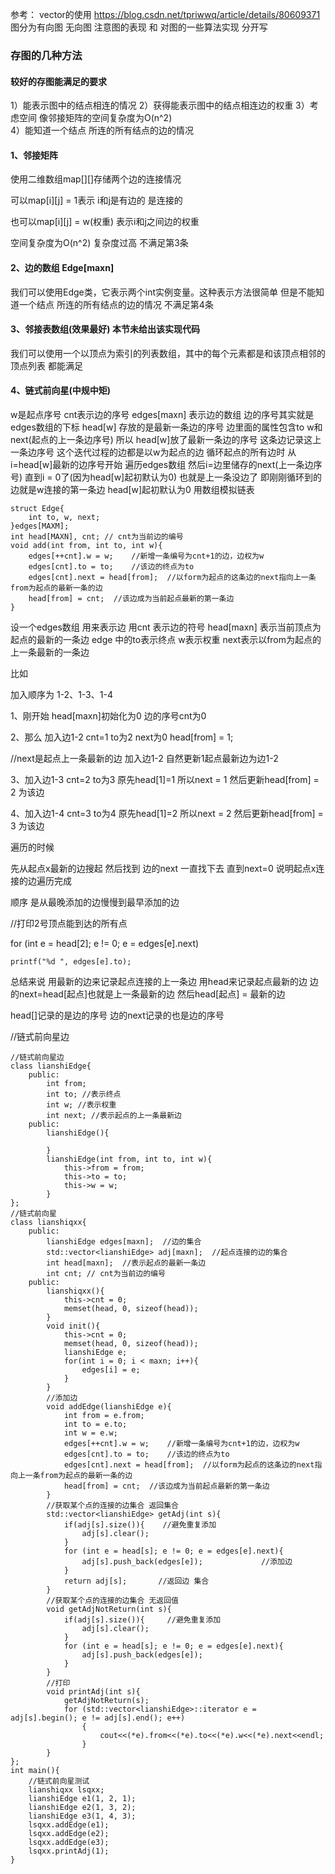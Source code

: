 参考：
vector的使用 <https://blog.csdn.net/tpriwwq/article/details/80609371>
图分为有向图 无向图
注意图的表现 和 对图的一些算法实现 分开写

### 存图的几种方法

#### 较好的存图能满足的要求

1）能表示图中的结点相连的情况
2）获得能表示图中的结点相连边的权重
3）考虑空间  像邻接矩阵的空间复杂度为O(n^2)  
4）能知道一个结点 所连的所有结点的边的情况

#### 1、邻接矩阵

使用二维数组map[][]存储两个边的连接情况

可以map[i][j]  = 1表示 i和j是有边的 是连接的 

也可以map[i][j] = w(权重) 表示i和j之间边的权重

空间复杂度为O(n^2) 复杂度过高 不满足第3条

#### 2、边的数组 Edge[maxn]

我们可以使用Edge类，它表示两个int实例变量。这种表示方法很简单
但是不能知道一个结点 所连的所有结点的边的情况  不满足第4条

#### 3、邻接表数组(效果最好)  本节未给出该实现代码

我们可以使用一个以顶点为索引的列表数组，其中的每个元素都是和该顶点相邻的顶点列表
都能满足

#### 4、链式前向星(中规中矩)

w是起点序号 cnt表示边的序号     edges[maxn] 表示边的数组  边的序号其实就是edges数组的下标
head[w] 存放的是最新一条边的序号   边里面的属性包含to w和next(起点的上一条边序号)
所以 head[w]放了最新一条边的序号 这条边记录这上一条边序号  这个迭代过程的边都是以w为起点的边
循环起点的所有边时
从i=head[w]最新的边序号开始 遍历edges数组 然后i=边里储存的next(上一条边序号) 直到i = 0了(因为head[w]起初默认为0) 也就是上一条没边了 即刚刚循环到的边就是w连接的第一条边
head[w]起初默认为0
用数组模拟链表

```
struct Edge{
    int to, w, next;
}edges[MAXM];
int head[MAXN], cnt; // cnt为当前边的编号
void add(int from, int to, int w){
    edges[++cnt].w = w;    //新增一条编号为cnt+1的边，边权为w
    edges[cnt].to = to;    //该边的终点为to
    edges[cnt].next = head[from];  //以form为起点的这条边的next指向上一条from为起点的最新一条的边
    head[from] = cnt;  //该边成为当前起点最新的第一条边
}
```

设一个edges数组 用来表示边    用cnt 表示边的符号
head[maxn] 表示当前顶点为起点的最新的一条边
edge 中的to表示终点 w表示权重 next表示以from为起点的上一条最新的一条边

比如 

加入顺序为 1-2、1-3、1-4

1、刚开始 head[maxn]初始化为0     边的序号cnt为0

2、那么 加入边1-2    cnt=1  to为2  next为0  head[from] = 1;             

//next是起点上一条最新的边   加入边1-2 自然更新1起点最新边为边1-2

3、加入边1-3 cnt=2   to为3  原先head[1]=1 所以next = 1    然后更新head[from] = 2 为该边

4、加入边1-4 cnt=3   to为4  原先head[1]=2 所以next = 2    然后更新head[from] = 3 为该边

遍历的时候

先从起点x最新的边搜起  然后找到 边的next 一直找下去 直到next=0 说明起点x连接的边遍历完成

顺序 是从最晚添加的边慢慢到最早添加的边

//打印2号顶点能到达的所有点

for (int e = head[2]; e != 0; e = edges[e].next)

    printf("%d ", edges[e].to);

总结来说  用最新的边来记录起点连接的上一条边  用head来记录起点最新的边  边的next=head[起点]也就是上一条最新的边            然后head[起点] = 最新的边

head[]记录的是边的序号 边的next记录的也是边的序号

//链式前向星边

~~~
//链式前向星边
class lianshiEdge{
    public:
        int from;
        int to; //表示终点
        int w; //表示权重
        int next; //表示起点的上一条最新边
    public:
        lianshiEdge(){
            
        }    
        lianshiEdge(int from, int to, int w){
            this->from = from;
            this->to = to;
            this->w = w;
        }
};
//链式前向星
class lianshiqxx{
    public:
        lianshiEdge edges[maxn];  //边的集合
        std::vector<lianshiEdge> adj[maxn];  //起点连接的边的集合
        int head[maxn];  //表示起点的最新一条边
        int cnt; // cnt为当前边的编号
    public:    
        lianshiqxx(){
            this->cnt = 0;
            memset(head, 0, sizeof(head));
        }
        void init(){
            this->cnt = 0;
            memset(head, 0, sizeof(head));
            lianshiEdge e;
            for(int i = 0; i < maxn; i++){
                edges[i] = e;
            }
        }
        //添加边
        void addEdge(lianshiEdge e){
            int from = e.from;
            int to = e.to;
            int w = e.w;
            edges[++cnt].w = w;    //新增一条编号为cnt+1的边，边权为w
            edges[cnt].to = to;    //该边的终点为to
            edges[cnt].next = head[from];  //以form为起点的这条边的next指向上一条from为起点的最新一条的边
            head[from] = cnt;  //该边成为当前起点最新的第一条边
        }
        //获取某个点的连接的边集合 返回集合
        std::vector<lianshiEdge> getAdj(int s){
            if(adj[s].size()){    //避免重复添加
                adj[s].clear();
            }
            for (int e = head[s]; e != 0; e = edges[e].next){
                adj[s].push_back(edges[e]);             //添加边
            }
            return adj[s];       //返回边 集合
        }
        //获取某个点的连接的边集合 无返回值
        void getAdjNotReturn(int s){
            if(adj[s].size()){     //避免重复添加
                adj[s].clear();
            }
            for (int e = head[s]; e != 0; e = edges[e].next){
                adj[s].push_back(edges[e]);
            }
        }
        //打印
        void printAdj(int s){
            getAdjNotReturn(s);
            for (std::vector<lianshiEdge>::iterator e = adj[s].begin(); e != adj[s].end(); e++)
                {
                    cout<<(*e).from<<(*e).to<<(*e).w<<(*e).next<<endl;
                }
        }
};
int main(){  
    //链式前向星测试
    lianshiqxx lsqxx;
    lianshiEdge e1(1, 2, 1);
    lianshiEdge e2(1, 3, 2);
    lianshiEdge e3(1, 4, 3);
    lsqxx.addEdge(e1);
    lsqxx.addEdge(e2);
    lsqxx.addEdge(e3);
    lsqxx.printAdj(1);
}
~~~